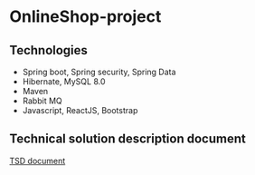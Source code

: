 # OnlineShop-project
## Technologies 
* Spring boot, Spring security, Spring Data
* Hibernate, MySQL 8.0
* Maven
* Rabbit MQ
* Javascript, ReactJS, Bootstrap

## Technical solution description document 
[TSD document](https://docs.google.com/document/d/1Ju2wRFIyx3V42CNMQKIQZXarrhkzwbu4haD2mY8EJvg/edit?usp=sharing)

